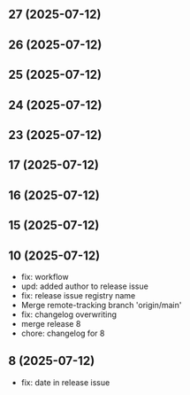 ## 27 (2025-07-12)


## 26 (2025-07-12)


## 25 (2025-07-12)


## 24 (2025-07-12)


## 23 (2025-07-12)


## 17 (2025-07-12)


## 16 (2025-07-12)


## 15 (2025-07-12)


## 10 (2025-07-12)
- fix: workflow
- upd: added author to release issue
- fix: release issue registry name
- Merge remote-tracking branch 'origin/main'
- fix: changelog overwriting
- merge release 8
- chore: changelog for 8

## 8 (2025-07-12)
- fix: date in release issue

